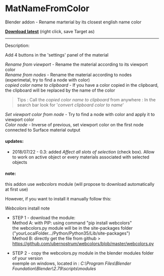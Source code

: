 # MatNameFromColor
Blender addon - Rename marterial by its closest english name color

**[Download latest](https://raw.githubusercontent.com/Pullusb/MatNameFromColor/master/MatNameFromColor.py)** (right click, save Target as)

--------

Description:

Add 4 buttons in the 'settings' panel of the material

*Rename from viewport* - Rename the material according to its viewport color  
*Rename from nodes* - Rename the material according to nodes (experimetal, try to find a node with color)  
*copied color name to clipboard* - If you have a color copied in the clipboard, the clipboard will be replaced by the name of the color  
  
> Tips : Call the *copied color name to clipboard* from anywhere : In the search bar look for '*convert clipboard color to name*'  
  
*Set viewport color from node* - Try to find a node with color and apply it to viewport color  
*Color node* - Inverse of previous, set viewport color on the first node connected to Surface material output  


#### updates:

  - 2018/07/22 - 0.3:
    added *Affect all slots of selection* (check box). Allow to work on active object or every materials associated with selected objects


#### note:
this addon use *webcolors* module (will propose to download automatically at first use)

However, if you want to install it manually follow this:

*Webcolors* install note
- STEP 1 - download the module:  
Method A: with PIP: using command "pip install webcolors"  
the webcolors.py module will be in the site-packages folder ("yourLocalFolder.../Python/Python35/Lib/site-packages")  
Method B: directly get the file from github > https://github.com/ubernostrum/webcolors/blob/master/webcolors.py
  
- STEP 2 - copy the webcolors.py module in the blender modules folder of your version  
exemple on windows, located in : *C:\Program Files\Blender Foundation\Blender\2.79\scripts\modules*
